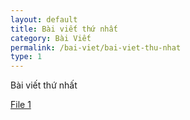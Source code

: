 ```yaml
---
layout: default
title: Bài viết thứ nhất
category: Bài Viết
permalink: /bai-viet/bai-viet-thu-nhat
type: 1
---
```

<p>Bài viết thứ nhất</p>
<a href="{{ site.url }}/Web.GHP.IO/storages/files/file-1.zip">File 1</a>